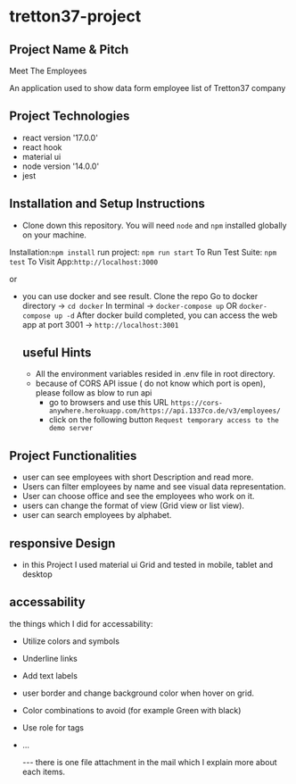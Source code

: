 # tretton37-project

## Project Name & Pitch

Meet The Employees

An application used to show data form employee list of Tretton37 company

## Project Technologies

- react version '17.0.0'
- react hook
- material ui
- node version '14.0.0'
- jest

## Installation and Setup Instructions

- Clone down this repository. You will need `node` and `npm` installed globally on your machine.

Installation:`npm install`
run project: `npm run start`
To Run Test Suite: `npm test`
To Visit App:`http://localhost:3000`

or

- you can use docker and see result.
  Clone the repo
  Go to docker directory -> `cd docker`
  In terminal -> `docker-compose up` OR `docker-compose up -d`
  After docker build completed, you can access the web app at port 3001 -> `http://localhost:3001`

  ## useful Hints

  - All the environment variables resided in .env file in root directory.
  - because of CORS API issue ( do not know which port is open), please follow as blow to run api
    - go to browsers and use this URL `https://cors-anywhere.herokuapp.com/https://api.1337co.de/v3/employees/`
    - click on the following button `Request temporary access to the demo server`

## Project Functionalities

- user can see employees with short Description and read more.
- Users can filter employees by name and see visual data representation.
- User can choose office and see the employees who work on it.
- users can change the format of view (Grid view or list view).
- user can search employees by alphabet.

## responsive Design

- in this Project I used material ui Grid and tested in mobile, tablet and desktop

## accessability

the things which I did for accessability:

- Utilize colors and symbols
- Underline links
- Add text labels
- user border and change background color when hover on grid.
- Color combinations to avoid (for example Green with black)
- Use role for tags
- ...

  --- there is one file attachment in the mail which I explain more about each items.
